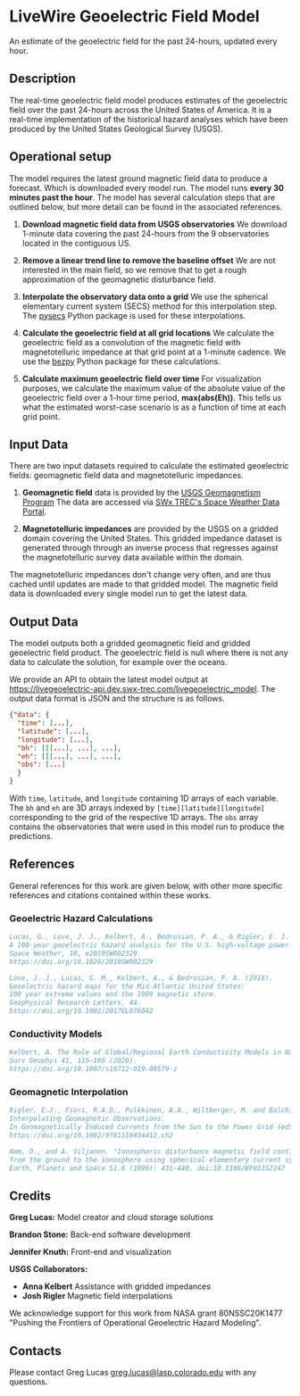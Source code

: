 # LiveWire Geoelectric Field Model

An estimate of the geoelectric field for the past 24-hours, updated every hour.

## Description

The real-time geoelectric field model produces estimates of the
geoelectric field over the past 24-hours across the United States of America.
It is a real-time implementation of the historical hazard analyses which
have been produced by the United States Geological Survey (USGS).

## Operational setup

The model requires the latest ground magnetic field data to produce a forecast. Which is downloaded every model run. The model runs **every 30 minutes past the hour**. The model has several calculation steps that are outlined below, but more
detail can be found in the associated references.

1. **Download magnetic field data from USGS observatories**
   We download 1-minute data covering the past 24-hours from
   the 9 observatories located in the contiguous US.

2. **Remove a linear trend line to remove the baseline offset**
   We are not interested in the main field, so we remove that to get a
   rough approximation of the geomagnetic
   disturbance field.

3. **Interpolate the observatory data onto a grid**
   We use the spherical elementary current system (SECS) method for
   this interpolation step. The [pysecs](https://github.com/greglucas/pysecs)
   Python package is used for these interpolations.

4. **Calculate the geoelectric field at all grid locations**
   We calculate the geoelectric field as a convolution of the
   magnetic field with magnetotelluric impedance at that grid point at a 1-minute cadence.
   We use the [bezpy](10.5281/zenodo.3765860) Python package for these
   calculations.

5. **Calculate maximum geoelectric field over time**
   For visualization purposes, we calculate the maximum value of the absolute value of the
   geoelectric field over a 1-hour time period, **max(abs(Eh))**. This tells us what the estimated
   worst-case scenario is as a function of time at each grid point.

## Input Data

There are two input datasets required to calculate the estimated geoelectric fields: geomagnetic field data and magnetotelluric impedances.

1. **Geomagnetic field** data is provided by the [USGS Geomagnetism Program](https://geomag.usgs.gov)
   The data are accessed via [SWx TREC's Space Weather Data Portal](https://lasp.colorado.edu/space-weather-portal).

2. **Magnetotelluric impedances** are provided by the USGS on a gridded domain
   covering the United States. This gridded impedance dataset is generated through
   through an inverse process that regresses against the magnetotelluric
   survey data available within the domain.

The magnetotelluric impedances don't change very often, and are thus cached until
updates are made to that gridded model. The magnetic field data is downloaded every
single model run to get the latest data.

## Output Data

The model outputs both a gridded geomagnetic field and gridded geoelectric field
product. The geoelectric field is null where there is not any data to calculate
the solution, for example over the oceans.

We provide an API to obtain the latest model output at
<https://livegeoelectric-api.dev.swx-trec.com/livegeoelectric_model>.
The output data format is JSON and the structure is as follows.

```JSON
{"data": {
  "time": [...],
  "latitude": [...],
  "longitude": [...],
  "bh": [[[...], ...], ...],
  "eh": [[[...], ...], ...],
  "obs": [...]
  }
}
```

With `time`, `latitude`, and `longitude` containing 1D arrays of each
variable. The `bh` and `eh` are 3D arrays indexed by `[time][latitude][longitude]` corresponding to the grid of the respective 1D arrays.
The `obs` array contains the observatories that were used in this
model run to produce the predictions.

## References

General references for this work are given below, with other
more specific references and citations contained within these works.

### Geoelectric Hazard Calculations

```bibtex
Lucas, G., Love, J. J., Kelbert, A., Bedrosian, P. A., & Rigler, E. J. (2020).
A 100-year geoelectric hazard analysis for the U.S. high-voltage power grid.
Space Weather, 18, e2019SW002329.
https://doi.org/10.1029/2019SW002329
```

```bibtex
Love, J. J., Lucas, G. M., Kelbert, A., & Bedrosian, P. A. (2018).
Geoelectric hazard maps for the Mid-Atlantic United States:
100 year extreme values and the 1989 magnetic storm.
Geophysical Research Letters, 44.
https://doi.org/10.1002/2017GL076042
```

### Conductivity Models

```bibtex
Kelbert, A. The Role of Global/Regional Earth Conductivity Models in Natural Geomagnetic Hazard Mitigation.
Surv Geophys 41, 115–166 (2020).
https://doi.org/10.1007/s10712-019-09579-z
```

### Geomagnetic Interpolation

```bibtex
Rigler, E.J., Fiori, R.A.D., Pulkkinen, A.A., Wiltberger, M. and Balch, C. (2019).
Interpolating Geomagnetic Observations.
In Geomagnetically Induced Currents from the Sun to the Power Grid (eds J.L. Gannon, A. Swidinsky and Z. Xu).
https://doi.org/10.1002/9781119434412.ch2
```

```bibtex
Amm, O., and A. Viljanen. "Ionospheric disturbance magnetic field continuation
from the ground to the ionosphere using spherical elementary current systems."
Earth, Planets and Space 51.6 (1999): 431-440. doi:10.1186/BF03352247
```

## Credits

**Greg Lucas:** Model creator and cloud storage solutions

**Brandon Stone:** Back-end software development

**Jennifer Knuth:** Front-end and visualization

**USGS Collaborators:**

* **Anna Kelbert** Assistance with gridded impedances
* **Josh Rigler** Magnetic field interpolations

We acknowledge support for this work from NASA grant 80NSSC20K1477
"Pushing the Frontiers of Operational Geoelectric Hazard Modeling".

## Contacts

Please contact Greg Lucas <greg.lucas@lasp.colorado.edu> with any questions.
